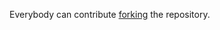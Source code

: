 Everybody can contribute [forking](https://docs.github.com/en/get-started/quickstart/fork-a-repo) the repository.

